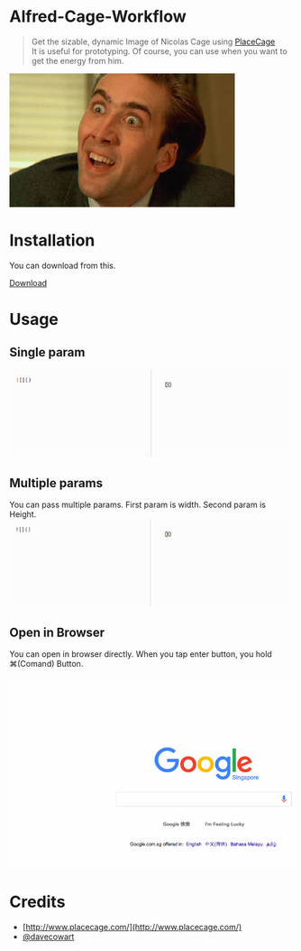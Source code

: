Alfred-Cage-Workflow
===

> Get the sizable, dynamic Image of Nicolas Cage using [PlaceCage](https://www.placecage.com/)  
> It is useful for prototyping. Of course, you can use when you want to get the energy from him.

![](./doc/hero.jpg)


Installation
===
You can download from this.

[Download](https://github.com/moschan/alfred-cage-workflow/archive/v1.0.zip)

Usage
===

Single param
---
![](./doc/demo_size_100.gif)

Multiple params
---
You can pass multiple params. First param is width. Second param is Height.
![](./doc/demo_size_100_200.gif)

Open in Browser
---
You can open in browser directly. When you tap enter button, you hold ⌘(Comand) Button.

![](./doc/demo_open_in_browser.gif)


Credits
===
- [http://www.placecage.com/](http://www.placecage.com/)
- [@davecowart](https://twitter.com/davecowart)
